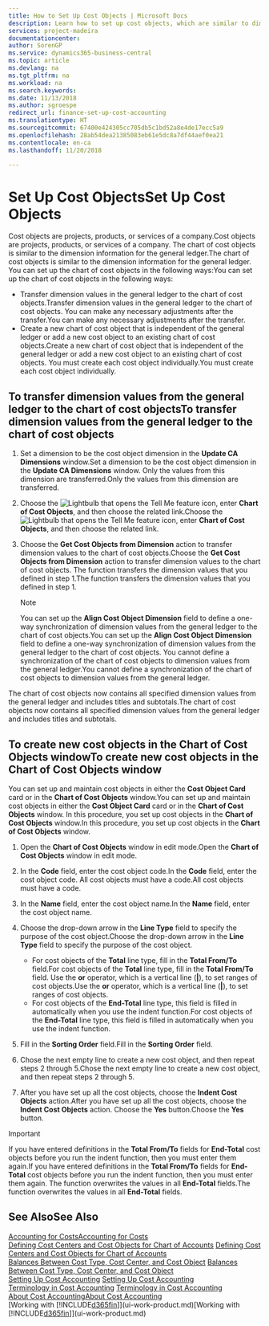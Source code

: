 ```yaml
---
title: How to Set Up Cost Objects | Microsoft Docs
description: Learn how to set up cost objects, which are similar to dimensions for the general ledger.
services: project-madeira
documentationcenter: 
author: SorenGP
ms.service: dynamics365-business-central
ms.topic: article
ms.devlang: na
ms.tgt_pltfrm: na
ms.workload: na
ms.search.keywords: 
ms.date: 11/13/2018
ms.author: sgroespe
redirect_url: finance-set-up-cost-accounting
ms.translationtype: HT
ms.sourcegitcommit: 67400e424305cc705db5c1bd52a8e4de17ecc5a9
ms.openlocfilehash: 28ab54dea21385083eb61e5dc8a7df44aef0ea21
ms.contentlocale: en-ca
ms.lasthandoff: 11/20/2018

---
```

# <a name="set-up-cost-objects"></a><span data-ttu-id="1b52b-103">Set Up Cost Objects</span><span class="sxs-lookup"><span data-stu-id="1b52b-103">Set Up Cost Objects</span></span>
<span data-ttu-id="1b52b-104">Cost objects are projects, products, or services of a company.</span><span class="sxs-lookup"><span data-stu-id="1b52b-104">Cost objects are projects, products, or services of a company.</span></span> <span data-ttu-id="1b52b-105">The chart of cost objects is similar to the dimension information for the general ledger.</span><span class="sxs-lookup"><span data-stu-id="1b52b-105">The chart of cost objects is similar to the dimension information for the general ledger.</span></span> <span data-ttu-id="1b52b-106">You can set up the chart of cost objects in the following ways:</span><span class="sxs-lookup"><span data-stu-id="1b52b-106">You can set up the chart of cost objects in the following ways:</span></span>  

* <span data-ttu-id="1b52b-107">Transfer dimension values in the general ledger to the chart of cost objects.</span><span class="sxs-lookup"><span data-stu-id="1b52b-107">Transfer dimension values in the general ledger to the chart of cost objects.</span></span> <span data-ttu-id="1b52b-108">You can make any necessary adjustments after the transfer.</span><span class="sxs-lookup"><span data-stu-id="1b52b-108">You can make any necessary adjustments after the transfer.</span></span>  
* <span data-ttu-id="1b52b-109">Create a new chart of cost object that is independent of the general ledger or add a new cost object to an existing chart of cost objects.</span><span class="sxs-lookup"><span data-stu-id="1b52b-109">Create a new chart of cost object that is independent of the general ledger or add a new cost object to an existing chart of cost objects.</span></span> <span data-ttu-id="1b52b-110">You must create each cost object individually.</span><span class="sxs-lookup"><span data-stu-id="1b52b-110">You must create each cost object individually.</span></span>  

## <a name="to-transfer-dimension-values-from-the-general-ledger-to-the-chart-of-cost-objects"></a><span data-ttu-id="1b52b-111">To transfer dimension values from the general ledger to the chart of cost objects</span><span class="sxs-lookup"><span data-stu-id="1b52b-111">To transfer dimension values from the general ledger to the chart of cost objects</span></span>  
1.  <span data-ttu-id="1b52b-112">Set a dimension to be the cost object dimension in the **Update CA Dimensions** window.</span><span class="sxs-lookup"><span data-stu-id="1b52b-112">Set a dimension to be the cost object dimension in the **Update CA Dimensions** window.</span></span> <span data-ttu-id="1b52b-113">Only the values from this dimension are transferred.</span><span class="sxs-lookup"><span data-stu-id="1b52b-113">Only the values from this dimension are transferred.</span></span>  
2.  <span data-ttu-id="1b52b-114">Choose the ![Lightbulb that opens the Tell Me feature](media/ui-search/search_small.png "Tell me what you want to do") icon, enter **Chart of Cost Objects**, and then choose the related link.</span><span class="sxs-lookup"><span data-stu-id="1b52b-114">Choose the ![Lightbulb that opens the Tell Me feature](media/ui-search/search_small.png "Tell me what you want to do") icon, enter **Chart of Cost Objects**, and then choose the related link.</span></span>  
3.  <span data-ttu-id="1b52b-115">Choose the **Get Cost Objects from Dimension** action to transfer dimension values to the chart of cost objects.</span><span class="sxs-lookup"><span data-stu-id="1b52b-115">Choose the **Get Cost Objects from Dimension** action to transfer dimension values to the chart of cost objects.</span></span> <span data-ttu-id="1b52b-116">The function transfers the dimension values that you defined in step 1.</span><span class="sxs-lookup"><span data-stu-id="1b52b-116">The function transfers the dimension values that you defined in step 1.</span></span>  

    > [!NOTE]  
    >  <span data-ttu-id="1b52b-117">You can set up the **Align Cost Object Dimension**  field to define a one-way synchronization of dimension values from the general ledger to the chart of cost objects.</span><span class="sxs-lookup"><span data-stu-id="1b52b-117">You can set up the **Align Cost Object Dimension**  field to define a one-way synchronization of dimension values from the general ledger to the chart of cost objects.</span></span> <span data-ttu-id="1b52b-118">You cannot define a synchronization of the chart of cost objects to dimension values from the general ledger.</span><span class="sxs-lookup"><span data-stu-id="1b52b-118">You cannot define a synchronization of the chart of cost objects to dimension values from the general ledger.</span></span>  

<span data-ttu-id="1b52b-119">The chart of cost objects now contains all specified dimension values from the general ledger and includes titles and subtotals.</span><span class="sxs-lookup"><span data-stu-id="1b52b-119">The chart of cost objects now contains all specified dimension values from the general ledger and includes titles and subtotals.</span></span>  

## <a name="to-create-new-cost-objects-in-the-chart-of-cost-objects-window"></a><span data-ttu-id="1b52b-120">To create new cost objects in the Chart of Cost Objects window</span><span class="sxs-lookup"><span data-stu-id="1b52b-120">To create new cost objects in the Chart of Cost Objects window</span></span>  
<span data-ttu-id="1b52b-121">You can set up and maintain cost objects in either the **Cost Object Card** card or in the **Chart of Cost Objects** window.</span><span class="sxs-lookup"><span data-stu-id="1b52b-121">You can set up and maintain cost objects in either the **Cost Object Card** card or in the **Chart of Cost Objects** window.</span></span> <span data-ttu-id="1b52b-122">In this procedure, you set up cost objects in the **Chart of Cost Objects** window.</span><span class="sxs-lookup"><span data-stu-id="1b52b-122">In this procedure, you set up cost objects in the **Chart of Cost Objects** window.</span></span>  

1.  <span data-ttu-id="1b52b-123">Open the **Chart of Cost Objects** window in edit mode.</span><span class="sxs-lookup"><span data-stu-id="1b52b-123">Open the **Chart of Cost Objects** window in edit mode.</span></span>  
2.  <span data-ttu-id="1b52b-124">In the **Code** field, enter the cost object code.</span><span class="sxs-lookup"><span data-stu-id="1b52b-124">In the **Code** field, enter the cost object code.</span></span> <span data-ttu-id="1b52b-125">All cost objects must have a code.</span><span class="sxs-lookup"><span data-stu-id="1b52b-125">All cost objects must have a code.</span></span>  
3.  <span data-ttu-id="1b52b-126">In the **Name** field, enter the cost object name.</span><span class="sxs-lookup"><span data-stu-id="1b52b-126">In the **Name** field, enter the cost object name.</span></span>  
4.  <span data-ttu-id="1b52b-127">Choose the drop-down arrow in the **Line Type** field to specify the purpose of the cost object.</span><span class="sxs-lookup"><span data-stu-id="1b52b-127">Choose the drop-down arrow in the **Line Type** field to specify the purpose of the cost object.</span></span>  

    * <span data-ttu-id="1b52b-128">For cost objects of the **Total** line type, fill in the **Total From/To** field.</span><span class="sxs-lookup"><span data-stu-id="1b52b-128">For cost objects of the **Total** line type, fill in the **Total From/To** field.</span></span> <span data-ttu-id="1b52b-129">Use the **or** operator, which is a vertical line (**&#124;**), to set ranges of cost objects.</span><span class="sxs-lookup"><span data-stu-id="1b52b-129">Use the **or** operator, which is a vertical line (**&#124;**), to set ranges of cost objects.</span></span>  
    * <span data-ttu-id="1b52b-130">For cost objects of the **End-Total** line type, this field is filled in automatically when you use  the indent function.</span><span class="sxs-lookup"><span data-stu-id="1b52b-130">For cost objects of the **End-Total** line type, this field is filled in automatically when you use  the indent function.</span></span>  
5.  <span data-ttu-id="1b52b-131">Fill in the **Sorting Order** field.</span><span class="sxs-lookup"><span data-stu-id="1b52b-131">Fill in the **Sorting Order** field.</span></span>  
6.  <span data-ttu-id="1b52b-132">Chose the next empty line to create a new cost object, and then repeat steps 2 through 5.</span><span class="sxs-lookup"><span data-stu-id="1b52b-132">Chose the next empty line to create a new cost object, and then repeat steps 2 through 5.</span></span>  
7.  <span data-ttu-id="1b52b-133">After you have set up all the cost objects, choose the **Indent Cost Objects** action.</span><span class="sxs-lookup"><span data-stu-id="1b52b-133">After you have set up all the cost objects, choose the **Indent Cost Objects** action.</span></span> <span data-ttu-id="1b52b-134">Choose the **Yes** button.</span><span class="sxs-lookup"><span data-stu-id="1b52b-134">Choose the **Yes** button.</span></span>  

> [!IMPORTANT]  
>  <span data-ttu-id="1b52b-135">If you have entered definitions in the **Total From/To** fields for **End-Total** cost objects before you run the indent function, then you must enter them again.</span><span class="sxs-lookup"><span data-stu-id="1b52b-135">If you have entered definitions in the **Total From/To** fields for **End-Total** cost objects before you run the indent function, then you must enter them again.</span></span> <span data-ttu-id="1b52b-136">The function overwrites the values in all **End-Total** fields.</span><span class="sxs-lookup"><span data-stu-id="1b52b-136">The function overwrites the values in all **End-Total** fields.</span></span>  

## <a name="see-also"></a><span data-ttu-id="1b52b-137">See Also</span><span class="sxs-lookup"><span data-stu-id="1b52b-137">See Also</span></span>  
[<span data-ttu-id="1b52b-138">Accounting for Costs</span><span class="sxs-lookup"><span data-stu-id="1b52b-138">Accounting for Costs</span></span>](finance-manage-cost-accounting.md)  
<span data-ttu-id="1b52b-139">[Defining Cost Centers and Cost Objects for Chart of Accounts](finance-defining-cost-centers-and-cost-objects-for-chart-of-accounts.md) </span><span class="sxs-lookup"><span data-stu-id="1b52b-139">[Defining Cost Centers and Cost Objects for Chart of Accounts](finance-defining-cost-centers-and-cost-objects-for-chart-of-accounts.md) </span></span>  
<span data-ttu-id="1b52b-140">[Balances Between Cost Type, Cost Center, and Cost Object](finance-balances-between-cost-type-cost-center-and-cost-object.md) </span><span class="sxs-lookup"><span data-stu-id="1b52b-140">[Balances Between Cost Type, Cost Center, and Cost Object](finance-balances-between-cost-type-cost-center-and-cost-object.md) </span></span>  
<span data-ttu-id="1b52b-141">[Setting Up Cost Accounting](finance-set-up-cost-accounting.md) </span><span class="sxs-lookup"><span data-stu-id="1b52b-141">[Setting Up Cost Accounting](finance-set-up-cost-accounting.md) </span></span>  
<span data-ttu-id="1b52b-142">[Terminology in Cost Accounting](finance-terminology-in-cost-accounting.md) </span><span class="sxs-lookup"><span data-stu-id="1b52b-142">[Terminology in Cost Accounting](finance-terminology-in-cost-accounting.md) </span></span>  
[<span data-ttu-id="1b52b-143">About Cost Accounting</span><span class="sxs-lookup"><span data-stu-id="1b52b-143">About Cost Accounting</span></span>](finance-about-cost-accounting.md)  
<span data-ttu-id="1b52b-144">[Working with [!INCLUDE[d365fin](includes/d365fin_md.md)]](ui-work-product.md)</span><span class="sxs-lookup"><span data-stu-id="1b52b-144">[Working with [!INCLUDE[d365fin](includes/d365fin_md.md)]](ui-work-product.md)</span></span>

